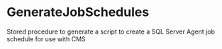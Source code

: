 # GenerateJobSchedules
Stored procedure to generate a script to create a SQL Server Agent job schedule for use with CMS
